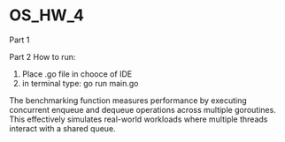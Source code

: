 # OS_HW_4
Part 1




Part 2
How to run: 
1. Place .go file in chooce of IDE
2. in terminal type: go run main.go

The benchmarking function measures performance by executing concurrent enqueue and dequeue operations across multiple goroutines. This effectively simulates real-world workloads where multiple threads interact with a shared queue.

